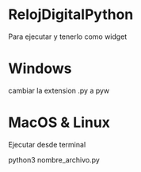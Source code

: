 # RelojDigitalPython

Para ejecutar y tenerlo como widget 

# Windows 

cambiar la extension .py a pyw

# MacOS & Linux

Ejecutar desde terminal 

python3 nombre_archivo.py
